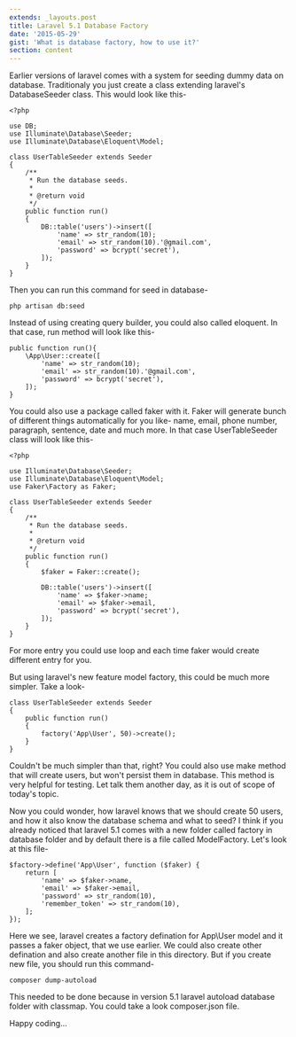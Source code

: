 ```yaml
---
extends: _layouts.post
title: Laravel 5.1 Database Factory
date: '2015-05-29'
gist: 'What is database factory, how to use it?'
section: content
---
```


Earlier versions of laravel comes with a system for seeding dummy data on database. Traditionaly you just create a class extending laravel's DatabaseSeeder class. This would look like this-

```
<?php

use DB;
use Illuminate\Database\Seeder;
use Illuminate\Database\Eloquent\Model;

class UserTableSeeder extends Seeder
{
    /**
     * Run the database seeds.
     *
     * @return void
     */
    public function run()
    {
        DB::table('users')->insert([
            'name' => str_random(10);
            'email' => str_random(10).'@gmail.com',
            'password' => bcrypt('secret'),
        ]);
    }
}
```

Then you can run this command for seed in database-

```
php artisan db:seed
```

Instead of using creating query builder, you could also called eloquent. In that case, run method will look like this-

```
public function run(){
    \App\User::create([
        'name' => str_random(10);
        'email' => str_random(10).'@gmail.com',
        'password' => bcrypt('secret'),
    ]);
}
```

You could also use a package called faker with it. Faker will generate bunch of different things automatically for you like- name, email, phone number, paragraph, sentence, date and much more. In that case UserTableSeeder class will look like this-

```
<?php

use Illuminate\Database\Seeder;
use Illuminate\Database\Eloquent\Model;
use Faker\Factory as Faker;

class UserTableSeeder extends Seeder
{
    /**
     * Run the database seeds.
     *
     * @return void
     */
    public function run()
    {
        $faker = Faker::create();

        DB::table('users')->insert([
            'name' => $faker->name;
            'email' => $faker->email,
            'password' => bcrypt('secret'),
        ]);
    }
}
```

For more entry you could use loop and each time faker would create different entry for you.

But using laravel's new feature model factory, this could be much more simpler. Take a look-

```
class UserTableSeeder extends Seeder
{
    public function run()
    {
        factory('App\User', 50)->create();
    }
}
```

Couldn't be much simpler than that, right? You could also use make method that will create users, but won't persist them in database. This method is very helpful for testing. Let talk them another day, as it is out of scope of today's topic.

Now you could wonder, how laravel knows that we should create 50 users, and how it also know the database schema and what to seed? I think if you already noticed that laravel 5.1 comes with a new folder called factory in database folder and by default there is a file called ModelFactory. Let's look at this file-

```
$factory->define('App\User', function ($faker) {
    return [
        'name' => $faker->name,
        'email' => $faker->email,
        'password' => str_random(10),
        'remember_token' => str_random(10),
    ];
});
```

Here we see, laravel creates a factory defination for App\User model and it passes a faker object, that we use earlier. We could also create other defination and also create another file in this directory. But if you create new file, you should run this command-

```
composer dump-autoload
```

This needed to be done because in version 5.1 laravel autoload database folder with classmap. You could take a look composer.json file.

Happy coding...
